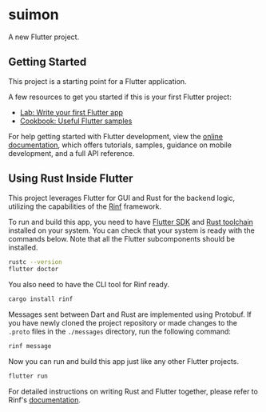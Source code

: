 # suimon

A new Flutter project.

## Getting Started

This project is a starting point for a Flutter application.

A few resources to get you started if this is your first Flutter project:

- [Lab: Write your first Flutter app](https://docs.flutter.dev/get-started/codelab)
- [Cookbook: Useful Flutter samples](https://docs.flutter.dev/cookbook)

For help getting started with Flutter development, view the
[online documentation](https://docs.flutter.dev/), which offers tutorials,
samples, guidance on mobile development, and a full API reference.

## Using Rust Inside Flutter

This project leverages Flutter for GUI and Rust for the backend logic,
utilizing the capabilities of the
[Rinf](https://pub.dev/packages/rinf) framework.

To run and build this app, you need to have
[Flutter SDK](https://docs.flutter.dev/get-started/install)
and [Rust toolchain](https://www.rust-lang.org/tools/install)
installed on your system.
You can check that your system is ready with the commands below.
Note that all the Flutter subcomponents should be installed.

```bash
rustc --version
flutter doctor
```

You also need to have the CLI tool for Rinf ready.

```bash
cargo install rinf
```

Messages sent between Dart and Rust are implemented using Protobuf.
If you have newly cloned the project repository
or made changes to the `.proto` files in the `./messages` directory,
run the following command:

```bash
rinf message
```

Now you can run and build this app just like any other Flutter projects.

```bash
flutter run
```

For detailed instructions on writing Rust and Flutter together,
please refer to Rinf's [documentation](https://rinf.cunarist.com).

